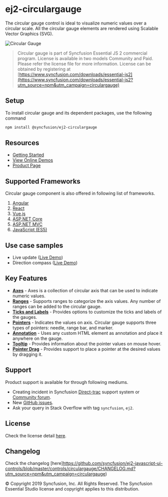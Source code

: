# ej2-circulargauge

The circular gauge control is ideal to visualize numeric values over a circular scale. All the circular gauge elements are rendered using Scalable Vector Graphics (SVG).

![Circular Gauge](https://ej2.syncfusion.com/products/images/circulargauge/readme.gif)

> Circular gauge is part of Syncfusion Essential JS 2 commercial program. License is available in two models Community and Paid. Please refer the license file for more information. License can be obtained by registering at [https://www.syncfusion.com/downloads/essential-js2](https://www.syncfusion.com/downloads/essential-js2?utm_source=npm&utm_campaign=circulargauge)

## Setup

To install circular gauge and its dependent packages, use the following command

```sh
npm install @syncfusion/ej2-circulargauge
```

## Resources

* [Getting Started](https://ej2.syncfusion.com/documentation/circular-gauge/getting-started.html?lang=typescript)
* [View Online Demos](https://ej2.syncfusion.com/demos/?utm_source=npm&utm_campaign=circulargauge#/material/circulargauge/default.html)
* [Product Page](https://www.syncfusion.com/products/javascript/circulargauge)

## Supported Frameworks

Circular gauge component is also offered in following list of frameworks.

1. [Angular](https://www.npmjs.com/package/@syncfusion/ej2-ng-circulargauge?utm_source=npm&utm_campaign=circulargauge)
2. [React](https://www.npmjs.com/package/@syncfusion/ej2-react-circulargauge?utm_source=npm&utm_campaign=circulargauge)
3. [Vue.js](https://www.npmjs.com/package/@syncfusion/ej2-vue-circulargauge?utm_source=npm&utm_campaign=circulargauge)
4. [ASP.NET Core](https://aspdotnetcore.syncfusion.com/CircularGauge/Default#/material)
5. [ASP.NET MVC](https://aspnetmvc.syncfusion.com/CircularGauge/DefaultFunctionalities#/material)
6. [JavaScript (ES5)](https://www.syncfusion.com/products/javascript/circulargauge)

## Use case samples

* Live update ([Live Demo](https://ej2.syncfusion.com/demos/?utm_source=npm&utm_campaign=circulargauge#/material/circulargauge/datasample.html))
* Direction compass ([Live Demo](https://ej2.syncfusion.com/demos/?utm_source=npm&utm_campaign=circulargauge#/material/circulargauge/compass.html))

## Key Features

* [**Axes**](https://ej2.syncfusion.com/demos/?utm_source=npm&utm_campaign=circulargauge#/material/circulargauge/axes.html) - Axes is a collection of circular axis that can be used to indicate numeric values.
* [**Ranges**](https://ej2.syncfusion.com/demos/?utm_source=npm&utm_campaign=circulargauge#/material/circulargauge/ranges.html) - Supports ranges to categorize the axis values. Any number of ranges can be added to the circular gauge.
* [**Ticks and Labels**](https://ej2.syncfusion.com/demos/?utm_source=npm&utm_campaign=circulargauge#/material/circulargauge/ranges.html) - Provides options to customize the ticks and labels of the gauges.
* [**Pointers**](https://ej2.syncfusion.com/demos/?utm_source=npm&utm_campaign=circulargauge#/material/circulargauge/axes.html) - Indicates the values on axis. Circular gauge supports three types of pointers: needle, range bar, and marker.
* [**Annotation**](https://ej2.syncfusion.com/demos/?utm_source=npm&utm_campaign=circulargauge#/material/circulargauge/annotation.html) - Uses any custom HTML element as annotation and place it anywhere on the gauge.
* [**Tooltip**](https://ej2.syncfusion.com/demos/?utm_source=npm&utm_campaign=circulargauge#/material/circulargauge/tooltip.html) - Provides information about the pointer values on mouse hover.
* [**Pointer Drag**](https://ej2.syncfusion.com/demos/?utm_source=npm&utm_campaign=circulargauge#/material/circulargauge/user-interaction.html) - Provides support to place a pointer at the desired values by dragging it. 

## Support

Product support is available for through following mediums.

* Creating incident in Syncfusion [Direct-trac](https://www.syncfusion.com/support/directtrac/incidents?utm_source=npm&utm_campaign=circulargauge) support system or [Community forum](https://www.syncfusion.com/forums/essential-js2?utm_source=npm&utm_campaign=circulargauge).
* New [GitHub issues](https://github.com/syncfusion/ej2-javascript-ui-controls/issues).
* Ask your query in Stack Overflow with tag `syncfusion`, `ej2`.

## License

Check the license detail [here](https://github.com/syncfusion/ej2-javascript-ui-controls/blob/master/license?utm_source=npm&utm_campaign=circulargauge).

## Changelog

Check the changelog [here]https://github.com/syncfusion/ej2-javascript-ui-controls/blob/master/controls/circulargauge/CHANGELOG.md?utm_source=npm&utm_campaign=circulargauge)

© Copyright 2019 Syncfusion, Inc. All Rights Reserved. The Syncfusion Essential Studio license and copyright applies to this distribution.